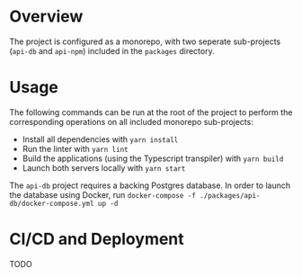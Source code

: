 # Overview
The project is configured as a monorepo, with two seperate sub-projects (`api-db` and `api-npm`) included in the `packages` directory.

# Usage

The following commands can be run at the root of the project to perform the corresponding operations on all included monorepo sub-projects:
- Install all dependencies with `yarn install`
- Run the linter with `yarn lint`
- Build the applications (using the Typescript transpiler) with `yarn build`
- Launch both servers locally with `yarn start`

The `api-db` project requires a backing Postgres database.  In order to launch the database using Docker, run `docker-compose -f ./packages/api-db/docker-compose.yml up -d`

# CI/CD and Deployment

TODO
